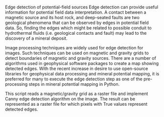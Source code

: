 Edge detection of potential-field sources
Edge detection can provide useful information for potential field data interpretation. A contact between a magnetic source and its host rock, and deep-seated faults are two geological phenomena that can be observed by edges in potential field data. So, finding the edges which might be related to possible conduit to hydrothermal fluids (i.e. geological contacts and fault) may lead to the discovery of a mineral deposit.

Image processing techniques are widely used for edge detection for images. Such techniques can be used on magnetic and gravity grids to detect boundaries of magnetic and gravity sources. There are a number of algorithms used in geophysical software packages to create a map showing detected edges. With the recent increase in desire to use open-source libraries for geophysical data processing and mineral potential mapping, it is preferred for many to execute the edge detection step as one of the pre-processing steps in mineral potential mapping in Python.

This script reads a magnetic/gravity grid as a raster file and implement Canny edge detection algorithm on the image. The result can be represented as a raster file for which pixels with True values represent detected edges.
